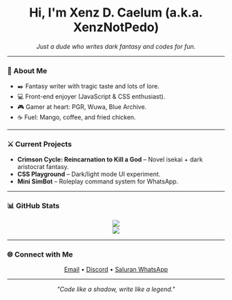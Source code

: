 <h1 align="center">Hi, I'm Xenz D. Caelum (a.k.a. XenzNotPedo)</h1>
<p align="center">
  <i>Just a dude who writes dark fantasy and codes for fun.</i>
</p>

---

### 🧠 About Me

- ✒️ Fantasy writer with tragic taste and lots of lore.
- 💻 Front-end enjoyer (JavaScript & CSS enthusiast).
- 🎮 Gamer at heart: PGR, Wuwa, Blue Archive.
- ☕ Fuel: Mango, coffee, and fried chicken.

---

### ⚔️ Current Projects

- **Crimson Cycle: Reincarnation to Kill a God** – Novel isekai + dark aristocrat fantasy.
- **CSS Playground** – Dark/light mode UI experiment.
- **Mini SimBot** – Roleplay command system for WhatsApp.

---

### 📊 GitHub Stats

<p align="center">
  <img src="https://github-readme-stats.vercel.app/api?username=XenzNotPedo&show_icons=true&theme=tokyonight" />
  <br/>
  <img src="https://github-readme-stats.vercel.app/api/top-langs/?username=XenzNotPedo&layout=compact&theme=tokyonight" />
</p>

---

### 🌐 Connect with Me

<p align="center">
  <a href="mailto: carlottaemailsupp@gmail.com">Email</a> • 
  <a href="https://discord.com/users/1371348410304696430">Discord</a> • 
  <a href="https://whatsapp.com/channel/0029Vb5pewn3bbUy62YZNz00">Saluran WhatsApp</a>
</p>

---

<p align="center">
  <i>"Code like a shadow, write like a legend."</i>
</p>
